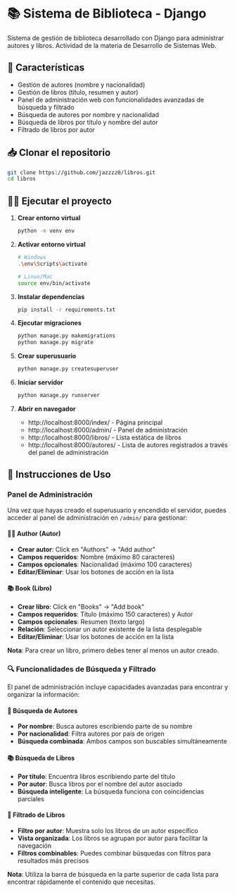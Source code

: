 # 📚 Sistema de Biblioteca - Django

Sistema de gestión de biblioteca desarrollado con Django para administrar autores y libros.
Actividad de la materia de Desarrollo de Sistemas Web.

## 🚀 Características

- Gestión de autores (nombre y nacionalidad)
- Gestión de libros (título, resumen y autor)
- Panel de administración web con funcionalidades avanzadas de búsqueda y filtrado
- Búsqueda de autores por nombre y nacionalidad
- Búsqueda de libros por título y nombre del autor
- Filtrado de libros por autor

## 📥 Clonar el repositorio

```bash
git clone https://github.com/jazzzz0/libros.git
cd libros
```

## 🏃‍♂️ Ejecutar el proyecto

1. **Crear entorno virtual**
   ```bash
   python -m venv env
   ```

2. **Activar entorno virtual**
   ```bash
   # Windows
   .\env\Scripts\activate
   
   # Linux/Mac
   source env/bin/activate
   ```

3. **Instalar dependencias**
   ```bash
   pip install -r requirements.txt
   ```

4. **Ejecutar migraciones**
   ```bash
   python manage.py makemigrations
   python manage.py migrate
   ```

5. **Crear superusuario**
   ```bash
   python manage.py createsuperuser
   ```

6. **Iniciar servidor**
   ```bash
   python manage.py runserver
   ```

7. **Abrir en navegador**
   - http://localhost:8000/index/ - Página principal
   - http://localhost:8000/admin/ - Panel de administración
   - http://localhost:8000/libros/ - Lista estática de libros
   - http://localhost:8000/autores/ - Lista de autores registrados a través del panel de administración

## 📖 Instrucciones de Uso

### Panel de Administración

Una vez que hayas creado el superusuario y encendido el servidor, puedes acceder al panel de administración en `/admin/` para gestionar:

#### 👨‍💼 **Author (Autor)**
- **Crear autor**: Click en "Authors" → "Add author"
- **Campos requeridos**: Nombre (máximo 80 caracteres)
- **Campos opcionales**: Nacionalidad (máximo 100 caracteres)
- **Editar/Eliminar**: Usar los botones de acción en la lista

#### 📚 **Book (Libro)**
- **Crear libro**: Click en "Books" → "Add book"
- **Campos requeridos**: Título (máximo 150 caracteres) y Autor
- **Campos opcionales**: Resumen (texto largo)
- **Relación**: Seleccionar un autor existente de la lista desplegable
- **Editar/Eliminar**: Usar los botones de acción en la lista

**Nota**: Para crear un libro, primero debes tener al menos un autor creado.

### 🔍 Funcionalidades de Búsqueda y Filtrado

El panel de administración incluye capacidades avanzadas para encontrar y organizar la información:

#### 📝 **Búsqueda de Autores**
- **Por nombre**: Busca autores escribiendo parte de su nombre
- **Por nacionalidad**: Filtra autores por país de origen
- **Búsqueda combinada**: Ambos campos son buscables simultáneamente

#### 📚 **Búsqueda de Libros**
- **Por título**: Encuentra libros escribiendo parte del título
- **Por autor**: Busca libros por el nombre del autor asociado
- **Búsqueda inteligente**: La búsqueda funciona con coincidencias parciales

#### 🎯 **Filtrado de Libros**
- **Filtro por autor**: Muestra solo los libros de un autor específico
- **Vista organizada**: Los libros se agrupan por autor para facilitar la navegación
- **Filtros combinables**: Puedes combinar búsquedas con filtros para resultados más precisos

**Nota**: Utiliza la barra de búsqueda en la parte superior de cada lista para encontrar rápidamente el contenido que necesitas.
